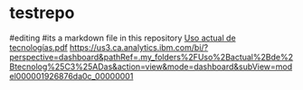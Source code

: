 # testrepo
#editing
#its a markdown file in this repository 
[Uso actual de tecnologías.pdf](https://github.com/user-attachments/files/17284326/Uso.actual.de.tecnologias.pdf)
https://us3.ca.analytics.ibm.com/bi/?perspective=dashboard&pathRef=.my_folders%2FUso%2Bactual%2Bde%2Btecnolog%25C3%25ADas&action=view&mode=dashboard&subView=model000001926876da0c_00000001
